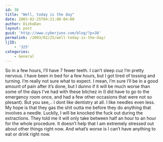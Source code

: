 ```yaml
---
id: 38
title: "Well, today is the day"
date: 2003-02-25T04:21:00-04:00
author: DizkoDan
layout: post
guid: 'http://www.cyberjunx.com/blog/?p=38'
permalink: /2003/02/25/well-today-is-the-day/
ljID:
    - '325'
categories:
    - General
---
```


So in a few hours, I’ll have 7 fewer teeth. I can’t sleep cuz I’m pretty nervous. I have been in bed for a few hours, but I got tired of tossing and turning. I’m really not sure what to expect. I mean, I’m sure I’ll be in a good amount of pain after it’s done, but I dunno if it will be much worse than some of the days I’ve had with these bitchez in (I did have to go to the emergency room once, and had a few other occasions that were not so plesant). But you see,.. I dont like dentistry at all. I like needles even less. My hope is that they gas the shit outta me before they do anything that involves a needle. Luckily, I will be knocked the fuck out during the extractions. They told me it will only take between half an hour to an hour for the whole procedure. It doesn’t help that I am extremely stressed out about other things right now. And what’s worse is I can’t have anything to eat or drink right now.